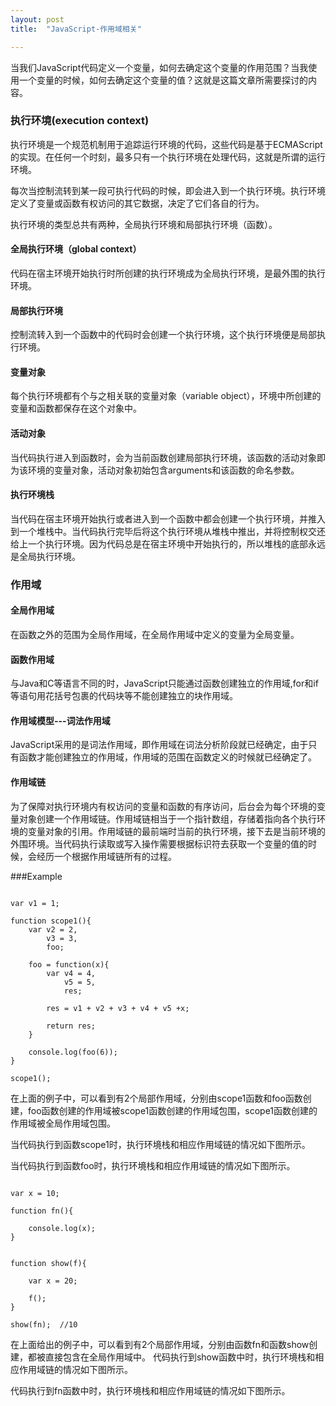 ```yaml
---
layout: post
title:  "JavaScript-作用域相关"

---
```



当我们JavaScript代码定义一个变量，如何去确定这个变量的作用范围？当我使用一个变量的时候，如何去确定这个变量的值？这就是这篇文章所需要探讨的内容。

### 执行环境(execution context)

执行环境是一个规范机制用于追踪运行环境的代码，这些代码是基于ECMAScript的实现。在任何一个时刻，最多只有一个执行环境在处理代码，这就是所谓的运行环境。

每次当控制流转到某一段可执行代码的时候，即会进入到一个执行环境。执行环境定义了变量或函数有权访问的其它数据，决定了它们各自的行为。

执行环境的类型总共有两种，全局执行环境和局部执行环境（函数）。

#### 全局执行环境（global context）

代码在宿主环境开始执行时所创建的执行环境成为全局执行环境，是最外围的执行环境。

#### 局部执行环境

控制流转入到一个函数中的代码时会创建一个执行环境，这个执行环境便是局部执行环境。

#### 变量对象

每个执行环境都有个与之相关联的变量对象（variable object），环境中所创建的变量和函数都保存在这个对象中。

#### 活动对象

当代码执行进入到函数时，会为当前函数创建局部执行环境，该函数的活动对象即为该环境的变量对象，活动对象初始包含arguments和该函数的命名参数。

#### 执行环境栈

当代码在宿主环境开始执行或者进入到一个函数中都会创建一个执行环境，并推入到一个堆栈中。当代码执行完毕后将这个执行环境从堆栈中推出，并将控制权交还给上一个执行环境。因为代码总是在宿主环境中开始执行的，所以堆栈的底部永远是全局执行环境。


### 作用域

#### 全局作用域

在函数之外的范围为全局作用域，在全局作用域中定义的变量为全局变量。

#### 函数作用域

与Java和C等语言不同的时，JavaScript只能通过函数创建独立的作用域,for和if等语句用花括号包裹的代码块等不能创建独立的块作用域。

#### 作用域模型---词法作用域

JavaScript采用的是词法作用域，即作用域在词法分析阶段就已经确定，由于只有函数才能创建独立的作用域，作用域的范围在函数定义的时候就已经确定了。

#### 作用域链

为了保障对执行环境内有权访问的变量和函数的有序访问，后台会为每个环境的变量对象创建一个作用域链。作用域链相当于一个指针数组，存储着指向各个执行环境的变量对象的引用。作用域链的最前端时当前的执行环境，接下去是当前环境的外围环境。当代码执行读取或写入操作需要根据标识符去获取一个变量的值的时候，会经历一个根据作用域链所有的过程。


###Example

```

var v1 = 1;

function scope1(){
    var v2 = 2,
        v3 = 3,
        foo;
    
    foo = function(x){
        var v4 = 4,
            v5 = 5,
            res;
        
        res = v1 + v2 + v3 + v4 + v5 +x;
    
        return res;
    }
	
    console.log(foo(6));
}
	
scope1();

```

在上面的例子中，可以看到有2个局部作用域，分别由scope1函数和foo函数创建，foo函数创建的作用域被scope1函数创建的作用域包围，scope1函数创建的作用域被全局作用域包围。

当代码执行到函数scope1时，执行环境栈和相应作用域链的情况如下图所示。

当代码执行到函数foo时，执行环境栈和相应作用域链的情况如下图所示。


```

var x = 10;

function fn(){

    console.log(x);
}


function show(f){

    var x = 20;

    f();
}

show(fn);  //10

```

在上面给出的例子中，可以看到有2个局部作用域，分别由函数fn和函数show创建，都被直接包含在全局作用域中。
代码执行到show函数中时，执行环境栈和相应作用域链的情况如下图所示。

代码执行到fn函数中时，执行环境栈和相应作用域链的情况如下图所示。








